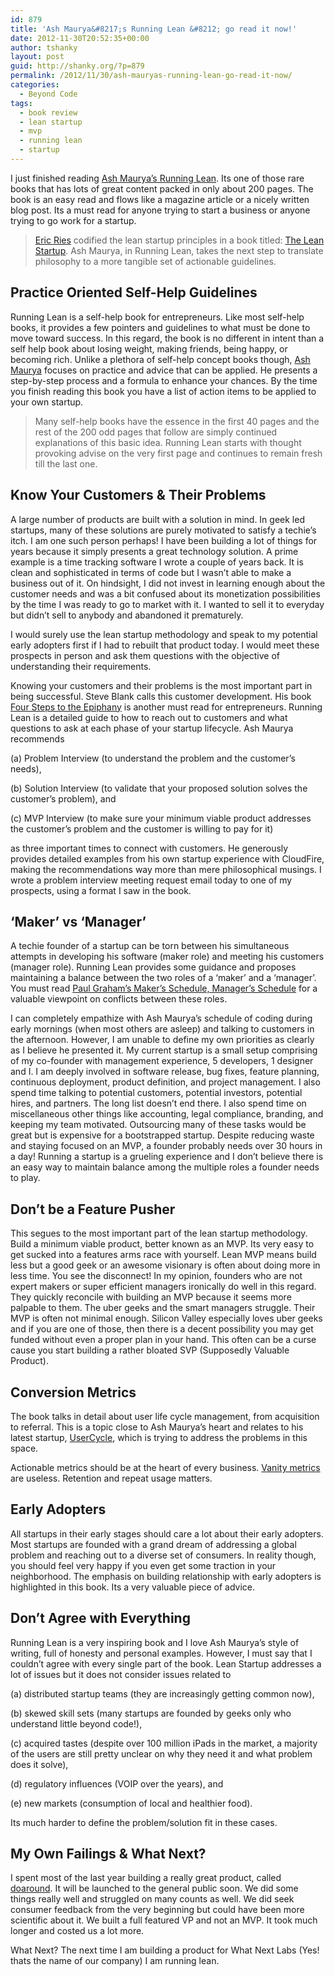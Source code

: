 ```yaml
---
id: 879
title: 'Ash Maurya&#8217;s Running Lean &#8212; go read it now!'
date: 2012-11-30T20:52:35+00:00
author: tshanky
layout: post
guid: http://shanky.org/?p=879
permalink: /2012/11/30/ash-mauryas-running-lean-go-read-it-now/
categories:
  - Beyond Code
tags:
  - book review
  - lean startup
  - mvp
  - running lean
  - startup
---
```

I just finished reading <a title="Running Lean" href="http://runninglean.co/" target="_blank">Ash Maurya&#8217;s Running Lean</a>. Its one of those rare books that has lots of great content packed in only about 200 pages. The book is an easy read and flows like a magazine article or a nicely written blog post. Its a must read for anyone trying to start a business or anyone trying to go work for a startup.

> <a href="http://www.startuplessonslearned.com/" title="Startup Lessons Learned by Eric Ries" target="_blank">Eric Ries</a> codified the lean startup principles in a book titled: <a href="http://theleanstartup.com/" title="The Lean Startup" target="_blank">The Lean Startup</a>. Ash Maurya, in Running Lean, takes the next step to translate philosophy to a more tangible set of actionable guidelines.

## Practice Oriented Self-Help Guidelines

Running Lean is a self-help book for entrepreneurs. Like most self-help books, it provides a few pointers and guidelines to what must be done to move toward success. In this regard, the book is no different in intent than a self help book about losing weight, making friends, being happy, or becoming rich. Unlike a plethora of self-help concept books though, <a href="http://www.ashmaurya.com/" title="Ash Maurya" target="_blank">Ash Maurya</a> focuses on practice and advice that can be applied. He presents a step-by-step process and a formula to enhance your chances. By the time you finish reading this book you have a list of action items to be applied to your own startup.

> Many self-help books have the essence in the first 40 pages and the rest of the 200 odd pages that follow are simply continued explanations of this basic idea. Running Lean starts with thought provoking advise on the very first page and continues to remain fresh till the last one.

## Know Your Customers & Their Problems

A large number of products are built with a solution in mind. In geek led startups, many of these solutions are purely motivated to satisfy a techie&#8217;s itch. I am one such person perhaps! I have been building a lot of things for years because it simply presents a great technology solution. A prime example is a time tracking software I wrote a couple of years back. It is clean and sophisticated in terms of code but I wasn&#8217;t able to make a business out of it. On hindsight, I did not invest in learning enough about the customer needs and was a bit confused about its monetization possibilities by the time I was ready to go to market with it. I wanted to sell it to everyday but didn&#8217;t sell to anybody and abandoned it prematurely.

I would surely use the lean startup methodology and speak to my potential early adopters first if I had to rebuilt that product today. I would meet these prospects in person and ask them questions with the objective of understanding their requirements. 

Knowing your customers and their problems is the most important part in being successful. Steve Blank calls this customer development. His book <a href="http://www.cafepress.com/kandsranch" title="Four Steps to the Epiphany" target="_blank">Four Steps to the Epiphany</a> is another must read for entrepreneurs. Running Lean is a detailed guide to how to reach out to customers and what questions to ask at each phase of your startup lifecycle. Ash Maurya recommends
  
(a) Problem Interview (to understand the problem and the customer&#8217;s needs),
  
(b) Solution Interview (to validate that your proposed solution solves the customer&#8217;s problem), and
  
(c) MVP Interview (to make sure your minimum viable product addresses the customer&#8217;s problem and the customer is willing to pay for it)
  
as three important times to connect with customers. He generously provides detailed examples from his own startup experience with CloudFire, making the recommendations way more than mere philosophical musings. I wrote a problem interview meeting request email today to one of my prospects, using a format I saw in the book. 

## &#8216;Maker&#8217; vs &#8216;Manager&#8217;

A techie founder of a startup can be torn between his simultaneous attempts in developing his software (maker role) and meeting his customers (manager role). Running Lean provides some guidance and proposes maintaining a balance between the two roles of a &#8216;maker&#8217; and a &#8216;manager&#8217;. You must read <a href="http://www.paulgraham.com/makersschedule.html" title="Maker's Schedule, Manager's Schedule" target="_blank">Paul Graham&#8217;s Maker&#8217;s Schedule, Manager&#8217;s Schedule</a> for a valuable viewpoint on conflicts between these roles.

I can completely empathize with Ash Maurya&#8217;s schedule of coding during early mornings (when most others are asleep) and talking to customers in the afternoon. However, I am unable to define my own priorities as clearly as I believe he presented it. My current startup is a small setup comprising of my co-founder with management experience, 5 developers, 1 designer and I. I am deeply involved in software release, bug fixes, feature planning, continuous deployment, product definition, and project management. I also spend time talking to potential customers, potential investors, potential hires, and partners. The long list doesn&#8217;t end there. I also spend time on miscellaneous other things like accounting, legal compliance, branding, and keeping my team motivated. Outsourcing many of these tasks would be great but is expensive for a bootstrapped startup. Despite reducing waste and staying focused on an MVP, a founder probably needs over 30 hours in a day! Running a startup is a grueling experience and I don&#8217;t believe there is an easy way to maintain balance among the multiple roles a founder needs to play.

## Don&#8217;t be a Feature Pusher

This segues to the most important part of the lean startup methodology. Build a minimum viable product, better known as an MVP. Its very easy to get sucked into a features arms race with yourself. Lean MVP means build less but a good geek or an awesome visionary is often about doing more in less time. You see the disconnect! In my opinion, founders who are not expert makers or super efficient managers ironically do well in this regard. They quickly reconcile with building an MVP because it seems more palpable to them. The uber geeks and the smart managers struggle. Their MVP is often not minimal enough. Silicon Valley especially loves uber geeks and if you are one of those, then there is a decent possibility you may get funded without even a proper plan in your hand. This often can be a curse cause you start building a rather bloated SVP (Supposedly Valuable Product).

## Conversion Metrics

The book talks in detail about user life cycle management, from acquisition to referral. This is a topic close to Ash Maurya&#8217;s heart and relates to his latest startup, <a href="http://usercycle.com" title="USERcycle" target="_blank">UserCycle</a>, which is trying to address the problems in this space.

Actionable metrics should be at the heart of every business. <a href="http://techcrunch.com/2011/07/30/vanity-metrics/" title="Don’t Be Fooled By Vanity Metrics" target="_blank">Vanity metrics</a> are useless. Retention and repeat usage matters. 

## Early Adopters

All startups in their early stages should care a lot about their early adopters. Most startups are founded with a grand dream of addressing a global problem and reaching out to a diverse set of consumers. In reality though, you should feel very happy if you even get some traction in your neighborhood. The emphasis on building relationship with early adopters is highlighted in this book. Its a very valuable piece of advice.

## Don&#8217;t Agree with Everything

Running Lean is a very inspiring book and I love Ash Maurya&#8217;s style of writing, full of honesty and personal examples. However, I must say that I couldn&#8217;t agree with every single part of the book. Lean Startup addresses a lot of issues but it does not consider issues related to
  
(a) distributed startup teams (they are increasingly getting common now),
  
(b) skewed skill sets (many startups are founded by geeks only who understand little beyond code!),
  
(c) acquired tastes (despite over 100 million iPads in the market, a majority of the users are still pretty unclear on why they need it and what problem does it solve),
  
(d) regulatory influences (VOIP over the years), and
  
(e) new markets (consumption of local and healthier food).

Its much harder to define the problem/solution fit in these cases.

## My Own Failings & What Next?

I spent most of the last year building a really great product, called <a href="http://www.doaround.com" title="doaround" target="_blank">doaround</a>. It will be launched to the general public soon. We did some things really well and struggled on many counts as well. We did seek consumer feedback from the very beginning but could have been more scientific about it. We built a full featured VP and not an MVP. It took much longer and costed us a lot more.

What Next? The next time I am building a product for What Next Labs (Yes! thats the name of our company) I am running lean.